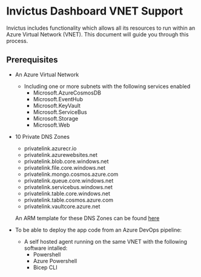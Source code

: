 # Invictus Dashboard VNET Support

Invictus includes functionality which allows all its resources to run within an Azure Virtual Network (VNET). This document will guide you through this process.

## Prerequisites

- An Azure Virtual Network
  - Including one or more subnets with the following services enabled
    - Microsoft.AzureCosmosDB
    - Microsoft.EventHub
    - Microsoft.KeyVault
    - Microsoft.ServiceBus
    - Microsoft.Storage
    - Microsoft.Web
- 10 Private DNS Zones
  - privatelink.azurecr.io
  - privatelink.azurewebsites.net
  - privatelink.blob.core.windows.net
  - privatelink.file.core.windows.net
  - privatelink.mongo.cosmos.azure.com
  - privatelink.queue.core.windows.net
  - privatelink.servicebus.windows.net
  - privatelink.table.core.windows.net
  - privatelink.table.cosmos.azure.com
  - privatelink.vaultcore.azure.net
    
  An ARM template for these DNS Zones can be found [here](scripts/invictusVnetDNSZones.json)

- To be able to deploy the app code from an Azure DevOps pipeline:
  - A self hosted agent running on the same VNET with the following software intalled:
    - Powershell
    - Azure Powershell
    - Bicep CLI
   
